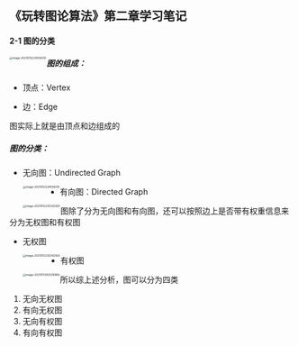 ## 《玩转图论算法》第二章学习笔记

#### 2-1 图的分类

<img src="https://tva1.sinaimg.cn/large/008eGmZEgy1gmlcepullwj30wo0r4dm4.jpg" alt="image-20210112234558310" style="zoom:33%;" align="left"/>

##### 图的组成：

- 顶点：Vertex

-  边：Edge

图实际上就是由顶点和边组成的

##### 图的分类：

- 无向图：Undirected Graph

  <img src="https://tva1.sinaimg.cn/large/008eGmZEgy1gmlcepullwj30wo0r4dm4.jpg" alt="image-20210112234558310" style="zoom:33%;" align="left"/>

- 有向图：Directed Graph

  <img src="https://tva1.sinaimg.cn/large/008eGmZEgy1gmlcorfkroj30wo0redmb.jpg" alt="image-20210112235342920" style="zoom:33%;" align="left"/>

图除了分为无向图和有向图，还可以按照边上是否带有权重信息来分为无权图和有权图

- 无权图

  <img src="https://tva1.sinaimg.cn/large/008eGmZEgy1gmlcorfkroj30wo0redmb.jpg" alt="image-20210112235342920" style="zoom:33%;" align="left"/>

- 有权图

  <img src="https://tva1.sinaimg.cn/large/008eGmZEgy1gmlcw0sn12j30xk0s6jyl.jpg" alt="image-20210113000216968" style="zoom:33%;" align="left"/>

所以综上述分析，图可以分为四类

1. 无向无权图
2. 有向无权图
3. 无向有权图
4. 有向有权图

